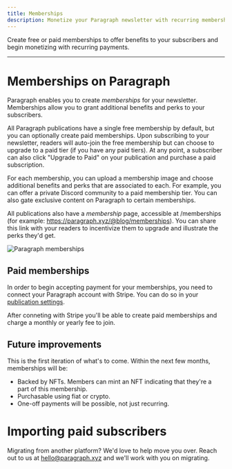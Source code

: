 ```yaml
---
title: Memberships
description: Monetize your Paragraph newsletter with recurring memberships.
---
```


Create free or paid memberships to offer benefits to your subscribers and begin monetizing with recurring payments.

---

# Memberships on Paragraph

Paragraph enables you to create _memberships_ for your newsletter. Memberships allow you to grant additional benefits and perks to your subscribers.

All Paragraph publications have a single free membership by default, but you can optionally create paid memberships. Upon subscribing to your newsletter, readers will auto-join the free membership but can choose to upgrade to a paid tier (if you have any paid tiers). At any point, a subscriber can also click "Upgrade to Paid" on your publication and purchase a paid subscription.

For each membership, you can upload a membership image and choose additional benefits and perks that are associated to each. For example, you can offer a private Discord community to a paid membership tier. You can also gate exclusive content on Paragraph to certain memberships.

All publications also have a _membership_ page, accessible at /memberships (for example: https://paragraph.xyz/@blog/memberships). You can share this link with your readers to incentivize them to upgrade and illustrate the perks they'd get.

![Paragraph memberships](/img/membership.png)

## Paid memberships

In order to begin accepting payment for your memberships, you need to connect your Paragraph account with Stripe. You can do so in your [publication settings](https://paragraph.xyz/settings/publication/memberships-token-gating).

After conneting with Stripe you'll be able to create paid memberships and charge a monthly or yearly fee to join.

## Future improvements

This is the first iteration of what's to come. Within the next few months, memberships will be:

* Backed by NFTs. Members can mint an NFT indicating that they're a part of this membership.
* Purchasable using fiat or crypto.
* One-off payments will be possible, not just recurring.

# Importing paid subscribers

Migrating from another platform? We'd love to help move you over. Reach out to us at hello@paragraph.xyz and we'll work with you on migrating.
